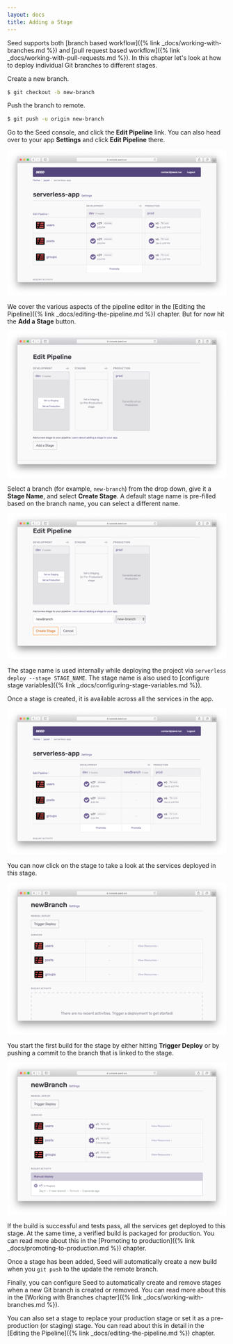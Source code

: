 ```yaml
---
layout: docs
title: Adding a Stage
---
```


Seed supports both [branch based workflow]({% link _docs/working-with-branches.md %}) and [pull request based workflow]({% link _docs/working-with-pull-requests.md %}). In this chapter let's look at how to deploy individual Git branches to different stages.

Create a new branch.

``` bash
$ git checkout -b new-branch
```

Push the branch to remote.

``` bash
$ git push -u origin new-branch
```

Go to the Seed console, and click the **Edit Pipeline** link. You can also head over to your app **Settings** and click **Edit Pipeline** there.

![Click edit pipeline from homepage](/assets/docs/adding-a-stage/click-edit-pipeline-from-homepage.png)

We cover the various aspects of the pipeline editor in the [Editing the Pipeline]({% link _docs/editing-the-pipeline.md %}) chapter. But for now hit the **Add a Stage** button.

![Click add a Stage Button](/assets/docs/adding-a-stage/click-add-a-stage.png)

Select a branch (for example, `new-branch`) from the drop down, give it a **Stage Name**, and select **Create Stage**. A default stage name is pre-filled based on the branch name, you can select a different name.

![Select Branch](/assets/docs/adding-a-stage/select-branch.png)

The stage name is used internally while deploying the project via `serverless deploy --stage STAGE_NAME`. The stage name is also used to [configure stage variables]({% link _docs/configuring-stage-variables.md %}). 

Once a stage is created, it is available across all the services in the app.

![New stage added](/assets/docs/adding-a-stage/new-stage-added.png)

You can now click on the stage to take a look at the services deployed in this stage.

![New stage](/assets/docs/adding-a-stage/new-stage.png)

You start the first build for the stage by either hitting **Trigger Deploy** or by pushing a commit to the branch that is linked to the stage.

![Build stage in progress](/assets/docs/adding-a-stage/build-stage-in-progress.png)

If the build is successful and tests pass, all the services get deployed to this stage. At the same time, a verified build is packaged for production. You can read more about this in the [Promoting to production]({% link _docs/promoting-to-production.md %}) chapter.

Once a stage has been added, Seed will automatically create a new build when you `git push` to the update the remote branch.

Finally, you can configure Seed to automatically create and remove stages when a new Git branch is created or removed. You can read more about this in the [Working with Branches chapter]({% link _docs/working-with-branches.md %}).

You can also set a stage to replace your production stage or set it as a pre-production (or staging) stage. You can read about this in detail in the [Editing the Pipeline]({% link _docs/editing-the-pipeline.md %}) chapter.
